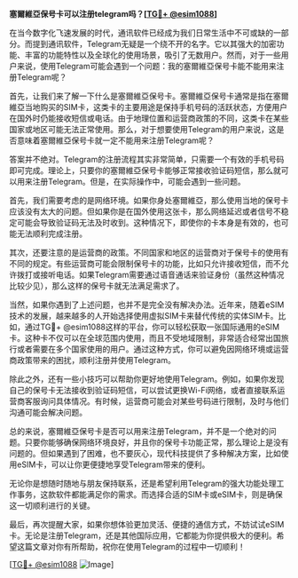 **塞爾維亞保号卡可以注册telegram吗？[[TG💪+ @esim1088](https://t.me/s/esim1088)]**

在当今数字化飞速发展的时代，通讯软件已经成为我们日常生活中不可或缺的一部分。而提到通讯软件，Telegram无疑是一个绕不开的名字。它以其强大的加密功能、丰富的功能特性以及全球化的使用场景，吸引了无数用户。然而，对于一些用户来说，使用Telegram可能会遇到一个问题：我的塞爾維亞保号卡能不能用来注册Telegram呢？

首先，让我们来了解一下什么是塞爾維亞保号卡。塞爾維亞保号卡通常是指在塞爾維亞当地购买的SIM卡，这类卡的主要用途是保持手机号码的活跃状态，方便用户在国外时仍能接收短信或电话。由于地理位置和运营商政策的不同，这类卡在某些国家或地区可能无法正常使用。那么，对于想要使用Telegram的用户来说，这是否意味着塞爾維亞保号卡就一定不能用来注册Telegram呢？

答案并不绝对。Telegram的注册流程其实非常简单，只需要一个有效的手机号码即可完成。理论上，只要你的塞爾維亞保号卡能够正常接收验证码短信，那么就可以用来注册Telegram。但是，在实际操作中，可能会遇到一些问题。

首先，我们需要考虑的是网络环境。如果你身处塞爾維亞，那么使用当地的保号卡应该没有太大的问题。但如果你是在国外使用这张卡，那么网络延迟或者信号不稳定可能会导致验证码无法及时收到。这种情况下，即使你的卡本身是有效的，也可能无法顺利完成注册。

其次，还要注意的是运营商的政策。不同国家和地区的运营商对于保号卡的使用有不同的规定。有些运营商可能会限制保号卡的功能，比如只允许接收短信，而不允许拨打或接听电话。如果Telegram需要通过语音通话来验证身份（虽然这种情况比较少见），那么这样的保号卡就无法满足需求了。

当然，如果你遇到了上述问题，也并不是完全没有解决办法。近年来，随着eSIM技术的发展，越来越多的人开始选择使用虚拟SIM卡来替代传统的实体SIM卡。比如，通过TG💪+ @esim1088这样的平台，你可以轻松获取一张国际通用的eSIM卡。这种卡不仅可以在全球范围内使用，而且不受地域限制，非常适合经常出国旅行或者需要在多个国家使用的用户。通过这种方式，你可以避免因网络环境或运营商政策带来的困扰，顺利注册并使用Telegram。

除此之外，还有一些小技巧可以帮助你更好地使用Telegram。例如，如果你发现自己的保号卡无法接收到验证码短信，可以尝试更换Wi-Fi网络，或者直接联系运营商客服询问具体情况。有时候，运营商可能会对某些号码进行限制，及时与他们沟通可能会解决问题。

总的来说，塞爾維亞保号卡是否可以用来注册Telegram，并不是一个绝对的问题。只要你能够确保网络环境良好，并且你的保号卡功能正常，那么理论上是没有问题的。但如果遇到了困难，也不要灰心，现代科技提供了多种解决方案，比如使用eSIM卡，可以让你更便捷地享受Telegram带来的便利。

无论你是想随时随地与朋友保持联系，还是希望利用Telegram的强大功能处理工作事务，这款软件都能满足你的需求。而选择合适的SIM卡或eSIM卡，则是确保这一切顺利进行的关键。

最后，再次提醒大家，如果你想体验更加灵活、便捷的通信方式，不妨试试eSIM卡。无论是注册Telegram，还是其他国际应用，它都能为你提供极大的便利。希望这篇文章对你有所帮助，祝你在使用Telegram的过程中一切顺利！

[[TG💪+ @esim1088](https://t.me/s/esim1088) ![Image](https://i.postimg.cc/4NQfJmqS/Snipaste-2025-05-13-00-14-12.png)]